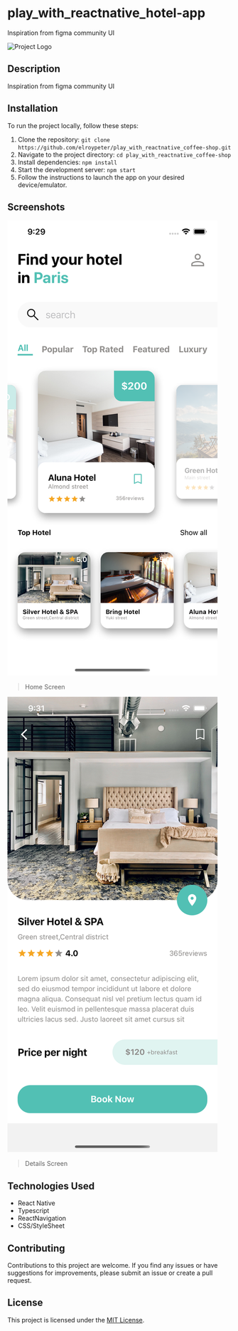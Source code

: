 # play_with_reactnative_hotel-app
Inspiration from figma community UI

![Project Logo](./src/assets/coffee-logo.png)

## Description

Inspiration from figma community UI

## Installation

To run the project locally, follow these steps:

1. Clone the repository: `git clone https://github.com/elroypeter/play_with_reactnative_coffee-shop.git`
2. Navigate to the project directory: `cd play_with_reactnative_coffee-shop`
3. Install dependencies: `npm install`
4. Start the development server: `npm start`
5. Follow the instructions to launch the app on your desired device/emulator.

## Screenshots

![Screenshot 2](./src/assets/screenshots/Home-Screen.png)

> Home Screen

![Screenshot 3](./src/assets/screenshots/Details-Screen.png)

> Details Screen

## Technologies Used

- React Native
- Typescript
- ReactNavigation
- CSS/StyleSheet

## Contributing

Contributions to this project are welcome. If you find any issues or have suggestions for improvements, please submit an issue or create a pull request.

## License

This project is licensed under the [MIT License](LICENSE).
